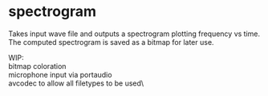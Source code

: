 # spectrogram

Takes input wave file and outputs a spectrogram plotting frequency vs time. The computed spectrogram is saved as a bitmap for later use.

WIP:\
bitmap coloration\
microphone input via portaudio\
avcodec to allow all filetypes to be used\
